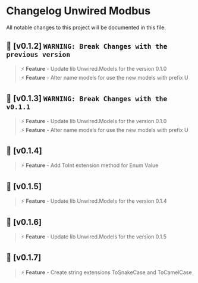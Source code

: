 # Changelog Unwired Modbus

All notable changes to this project will be documented in this file.

## 🎫 [v0.1.2] `WARNING: Break Changes with the previous version`
> ⚡ **Feature** - Update lib Unwired.Models for the version 0.1.0<br>
> ⚡ **Feature** - Alter name models for use the new models with prefix U

## 🎫 [v0.1.3] `WARNING: Break Changes with the v0.1.1`
> ⚡ **Feature** - Update lib Unwired.Models for the version 0.1.0<br>
> ⚡ **Feature** - Alter name models for use the new models with prefix U

## 🎫 [v0.1.4]
> ⚡ **Feature** - Add ToInt extension method for Enum Value

## 🎫 [v0.1.5]
> ⚡ **Feature** - Update lib Unwired.Models for the version 0.1.4

## 🎫 [v0.1.6]
> ⚡ **Feature** - Update lib Unwired.Models for the version 0.1.5

## 🎫 [v0.1.7]
> ⚡ **Feature** - Create string extensions ToSnakeCase and ToCamelCase